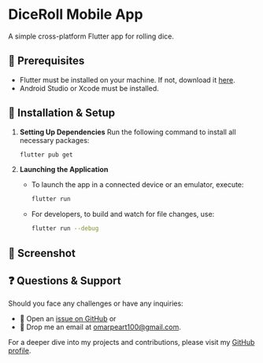 # DiceRoll Mobile App

A simple cross-platform Flutter app for rolling dice.

## 📌 Prerequisites
- Flutter must be installed on your machine. If not, download it [here](https://docs.flutter.dev/get-started/install).
- Android Studio or Xcode must be installed.

## 🚀 Installation & Setup

1. **Setting Up Dependencies**
   Run the following command to install all necessary packages:
    ```bash 
    flutter pub get
    ```

2. **Launching the Application**
   - To launch the app in a connected device or an emulator, execute:
       ```bash 
       flutter run
       ```

   - For developers, to build and watch for file changes, use:
       ```bash 
       flutter run --debug
       ```

## 📸 Screenshot


## ❓ Questions & Support

Should you face any challenges or have any inquiries:
- 📮 Open an [issue on GitHub](#) or
- 📩 Drop me an email at [omarpeart100@gmail.com](mailto:omarpeart100@gmail.com).

For a deeper dive into my projects and contributions, please visit my [GitHub profile](https://github.com/omarx/).
